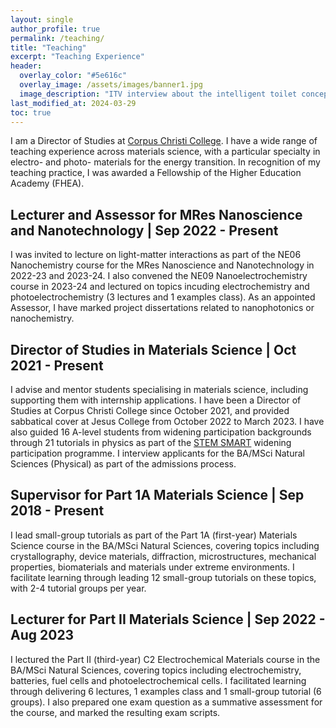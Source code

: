 ```yaml
---
layout: single
author_profile: true
permalink: /teaching/
title: "Teaching"
excerpt: "Teaching Experience"
header:
  overlay_color: "#5e616c"
  overlay_image: /assets/images/banner1.jpg
  image_description: "ITV interview about the intelligent toilet concept."
last_modified_at: 2024-03-29
toc: true
---
```

I am a Director of Studies at [Corpus Christi College](https://www.corpus.cam.ac.uk/subjects/natural-sciences-physical). I have a wide range of teaching experience across materials science, with a particular specialty in electro- and photo- materials for the energy transition. In recognition of my teaching practice, I was awarded a Fellowship of the Higher Education Academy (FHEA).

## Lecturer and Assessor for MRes Nanoscience and Nanotechnology | Sep 2022 - Present
I was invited to lecture on light-matter interactions as part of the NE06 Nanochemistry course for the MRes Nanoscience and Nanotechnology in 2022-23 and 2023-24. I also convened the NE09 Nanoelectrochemistry course in 2023-24 and lectured on topics incuding electrochemistry and photoelectrochemistry (3 lectures and 1 examples class). As an appointed Assessor, I have marked project dissertations related to nanophotonics or nanochemistry. 

## Director of Studies in Materials Science | Oct 2021 - Present
I advise and mentor students specialising in materials science, including supporting them with internship applications. I have been a Director of Studies at Corpus Christi College since October 2021, and provided sabbatical cover at Jesus College from October 2022 to March 2023. I have also guided 16 A-level students from widening participation backgrounds through 21 tutorials in physics as part of the [STEM SMART](https://www.undergraduate.study.cam.ac.uk/stem-smart) widening participation programme. I interview applicants for the BA/MSci Natural Sciences (Physical) as part of the admissions process.

## Supervisor for Part 1A Materials Science | Sep 2018 - Present
I lead small-group tutorials as part of the Part 1A (first-year) Materials Science course in the BA/MSci Natural Sciences, covering topics including crystallography, device materials, diffraction, microstructures, mechanical properties, biomaterials and materials under extreme environments. I facilitate learning through leading 12 small-group tutorials on these topics, with 2-4 tutorial groups per year.

## Lecturer for Part II Materials Science | Sep 2022 - Aug 2023
I lectured the Part II (third-year) C2 Electrochemical Materials course in the BA/MSci Natural Sciences, covering topics including electrochemistry, batteries, fuel cells and photoelectrochemical cells. I facilitated learning through delivering 6 lectures, 1 examples class and 1 small-group tutorial (6 groups). I also prepared one exam question as a summative assessment for the course, and marked the resulting exam scripts.